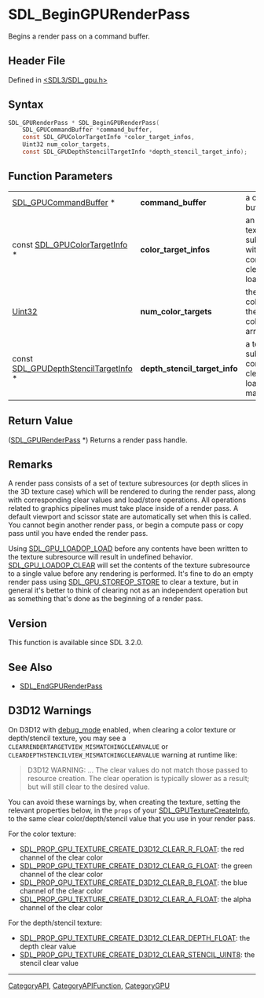 # SDL_BeginGPURenderPass

Begins a render pass on a command buffer.

## Header File

Defined in [<SDL3/SDL_gpu.h>](https://github.com/libsdl-org/SDL/blob/main/include/SDL3/SDL_gpu.h)

## Syntax

```c
SDL_GPURenderPass * SDL_BeginGPURenderPass(
    SDL_GPUCommandBuffer *command_buffer,
    const SDL_GPUColorTargetInfo *color_target_infos,
    Uint32 num_color_targets,
    const SDL_GPUDepthStencilTargetInfo *depth_stencil_target_info);
```

## Function Parameters

|                                                                        |                               |                                                                                       |
| ---------------------------------------------------------------------- | ----------------------------- | ------------------------------------------------------------------------------------- |
| [SDL_GPUCommandBuffer](SDL_GPUCommandBuffer) *                         | **command_buffer**            | a command buffer.                                                                     |
| const [SDL_GPUColorTargetInfo](SDL_GPUColorTargetInfo) *               | **color_target_infos**        | an array of texture subresources with corresponding clear values and load/store ops.  |
| [Uint32](Uint32)                                                       | **num_color_targets**         | the number of color targets in the color_target_infos array.                          |
| const [SDL_GPUDepthStencilTargetInfo](SDL_GPUDepthStencilTargetInfo) * | **depth_stencil_target_info** | a texture subresource with corresponding clear value and load/store ops, may be NULL. |

## Return Value

([SDL_GPURenderPass](SDL_GPURenderPass) *) Returns a render pass handle.

## Remarks

A render pass consists of a set of texture subresources (or depth slices in
the 3D texture case) which will be rendered to during the render pass,
along with corresponding clear values and load/store operations. All
operations related to graphics pipelines must take place inside of a render
pass. A default viewport and scissor state are automatically set when this
is called. You cannot begin another render pass, or begin a compute pass or
copy pass until you have ended the render pass.

Using [SDL_GPU_LOADOP_LOAD](SDL_GPU_LOADOP_LOAD) before any contents have been written to the texture subresource will result in undefined behavior. [SDL_GPU_LOADOP_CLEAR](SDL_GPU_LOADOP_CLEAR) will set the contents of the texture subresource to a single value before any rendering is performed.
It's fine to do an empty render pass using [SDL_GPU_STOREOP_STORE](SDL_GPU_STOREOP_STORE) to clear a texture, but in general it's better to think of clearing not as an independent operation but as something that's done as the beginning of a render pass. 

## Version

This function is available since SDL 3.2.0.

## See Also

- [SDL_EndGPURenderPass](SDL_EndGPURenderPass)


## D3D12 Warnings

On D3D12 with [debug_mode](SDL_CreateGPUDevice#function-parameters) enabled,
when clearing a color texture or depth/stencil texture, you may see a
`CLEARRENDERTARGETVIEW_MISMATCHINGCLEARVALUE` or
`CLEARDEPTHSTENCILVIEW_MISMATCHINGCLEARVALUE` warning at runtime like:

> D3D12 WARNING: ... The clear values do not match those passed to resource
> creation. The clear operation is typically slower as a result; but will
> still clear to the desired value.

You can avoid these warnings by, when creating the texture, setting the relevant
properties below, in the `props` of your [SDL_GPUTextureCreateInfo](SDL_GPUTextureCreateInfo),
to the same clear color/depth/stencil value that you use in your render pass.

For the color texture:

- [SDL_PROP_GPU_TEXTURE_CREATE_D3D12_CLEAR_R_FLOAT](SDL_PROP_GPU_TEXTURE_CREATE_D3D12_CLEAR_R_FLOAT): the red channel of the clear color
- [SDL_PROP_GPU_TEXTURE_CREATE_D3D12_CLEAR_G_FLOAT](SDL_PROP_GPU_TEXTURE_CREATE_D3D12_CLEAR_G_FLOAT): the green channel of the clear color
- [SDL_PROP_GPU_TEXTURE_CREATE_D3D12_CLEAR_B_FLOAT](SDL_PROP_GPU_TEXTURE_CREATE_D3D12_CLEAR_B_FLOAT): the blue channel of the clear color
- [SDL_PROP_GPU_TEXTURE_CREATE_D3D12_CLEAR_A_FLOAT](SDL_PROP_GPU_TEXTURE_CREATE_D3D12_CLEAR_A_FLOAT): the alpha channel of the clear color

For the depth/stencil texture:

- [SDL_PROP_GPU_TEXTURE_CREATE_D3D12_CLEAR_DEPTH_FLOAT](SDL_PROP_GPU_TEXTURE_CREATE_D3D12_CLEAR_DEPTH_FLOAT): the depth clear value
- [SDL_PROP_GPU_TEXTURE_CREATE_D3D12_CLEAR_STENCIL_UINT8](SDL_PROP_GPU_TEXTURE_CREATE_D3D12_CLEAR_STENCIL_UINT8): the stencil clear value

----
[CategoryAPI](CategoryAPI), [CategoryAPIFunction](CategoryAPIFunction), [CategoryGPU](CategoryGPU)


